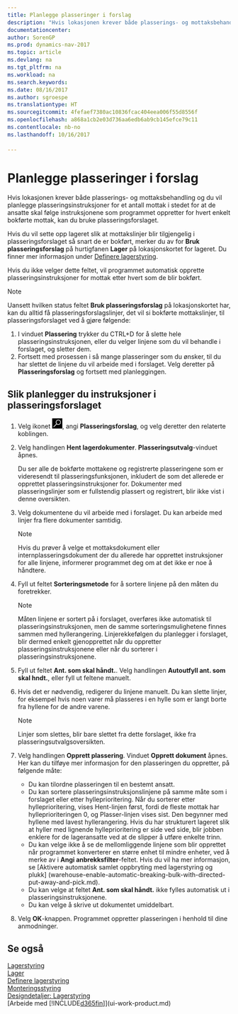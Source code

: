 ```yaml
---
title: Planlegge plasseringer i forslag
description: "Hvis lokasjonen krever både plasserings- og mottaksbehandling og du vil planlegge plasseringsinstruksjoner for et antall mottak i stedet for at de ansatte skal følge instruksjonene som programmet oppretter for hvert enkelt bokførte mottak, kan du bruke plasseringsforslaget."
documentationcenter: 
author: SorenGP
ms.prod: dynamics-nav-2017
ms.topic: article
ms.devlang: na
ms.tgt_pltfrm: na
ms.workload: na
ms.search.keywords: 
ms.date: 08/16/2017
ms.author: sgroespe
ms.translationtype: HT
ms.sourcegitcommit: 4fefaef7380ac10836fcac404eea006f55d8556f
ms.openlocfilehash: a868a1cb2e03d736aa6edb6ab9cb145efce79c11
ms.contentlocale: nb-no
ms.lasthandoff: 10/16/2017

---
```

# <a name="how-to-plan-put-aways-in-worksheets"></a>Planlegge plasseringer i forslag
Hvis lokasjonen krever både plasserings- og mottaksbehandling og du vil planlegge plasseringsinstruksjoner for et antall mottak i stedet for at de ansatte skal følge instruksjonene som programmet oppretter for hvert enkelt bokførte mottak, kan du bruke plasseringsforslaget.  

Hvis du vil sette opp lageret slik at mottakslinjer blir tilgjengelig i plasseringsforslaget så snart de er bokført, merker du av for **Bruk plasseringsforslag** på hurtigfanen **Lager** på lokasjonskortet for lageret. Du finner mer informasjon under [Definere lagerstyring](warehouse-setup-warehouse.md).  

Hvis du ikke velger dette feltet, vil programmet automatisk opprette plasseringsinstruksjoner for mottak etter hvert som de blir bokført.  

> [!NOTE]  
>  Uansett hvilken status feltet **Bruk plasseringsforslag** på lokasjonskortet har, kan du alltid få plasseringsforslagslinjer, det vil si bokførte mottakslinjer, til plasseringsforslaget ved å gjøre følgende:  
>   
>  1.  I vinduet **Plassering** trykker du CTRL+D for å slette hele plasseringsinstruksjonen, eller du velger linjene som du vil behandle i forslaget, og sletter dem.  
> 2.  Fortsett med prosessen i så mange plasseringer som du ønsker, til du har slettet de linjene du vil arbeide med i forslaget. Velg deretter på **Plasseringsforslag** og fortsett med planleggingen.  

## <a name="to-plan-instructions-in-the-put-away-worksheet"></a>Slik planlegger du instruksjoner i plasseringsforslaget  
1.  Velg ikonet ![Søk etter side eller rapport](media/ui-search/search_small.png "Søk etter side eller rapport"), angi **Plasseringsforslag**, og velg deretter den relaterte koblingen.  
2.  Velg handlingen **Hent lagerdokumenter**. **Plasseringsutvalg**-vinduet åpnes.  

    Du ser alle de bokførte mottakene og registrerte plasseringene som er videresendt til plasseringsfunksjonen, inkludert de som det allerede er opprettet plasseringsinstruksjoner for. Dokumenter med plasseringslinjer som er fullstendig plassert og registrert, blir ikke vist i denne oversikten.  

3. Velg dokumentene du vil arbeide med i forslaget. Du kan arbeide med linjer fra flere dokumenter samtidig.  

    > [!NOTE]  
    >  Hvis du prøver å velge et mottaksdokument eller internplasseringsdokument der du allerede har opprettet instruksjoner for alle linjene, informerer programmet deg om at det ikke er noe å håndtere.  

4. Fyll ut feltet **Sorteringsmetode** for å sortere linjene på den måten du foretrekker.  

    > [!NOTE]  
    >  Måten linjene er sortert på i forslaget, overføres ikke automatisk til plasseringsinstruksjonen, men de samme sorteringsmulighetene finnes sammen med hyllerangering. Linjerekkefølgen du planlegger i forslaget, blir dermed enkelt gjenopprettet når du oppretter plasseringsinstruksjonene eller når du sorterer i plasseringsinstruksjonene.  

5.  Fyll ut feltet **Ant. som skal håndt.**. Velg handlingen **Autoutfyll ant. som skal hndt.**, eller fyll ut feltene manuelt.  
6.  Hvis det er nødvendig, redigerer du linjene manuelt. Du kan slette linjer, for eksempel hvis noen varer må plasseres i en hylle som er langt borte fra hyllene for de andre varene.  

    > [!NOTE]  
    >  Linjer som slettes, blir bare slettet fra dette forslaget, ikke fra plasseringsutvalgsoversikten.  

7.  Velg handlingen **Opprett plassering**. Vinduet **Opprett dokument** åpnes. Her kan du tilføye mer informasjon for den plasseringen du oppretter, på følgende måte:  

    -   Du kan tilordne plasseringen til en bestemt ansatt.  
    -   Du kan sortere plasseringsinstruksjonslinjene på samme måte som i forslaget eller etter hylleprioritering. Når du sorterer etter hylleprioritering, vises Hent-linjen først, fordi de fleste mottak har hylleprioriteringen 0, og Plasser-linjen vises sist. Den begynner med hyllene med lavest hyllerangering. Hvis du har strukturert lageret slik at hyller med lignende hylleprioritering er side ved side, blir jobben enklere for de lageransatte ved at de slipper å utføre enkelte trinn.  
    -   Du kan velge ikke å se de mellomliggende linjene som blir opprettet når programmet konverterer en større enhet til mindre enheter, ved å merke av i **Angi anbrekksfilter**-feltet. Hvis du vil ha mer informasjon, se [Aktivere automatisk samlet oppbryting med lagerstyring og plukk] (warehouse-enable-automatic-breaking-bulk-with-directed-put-away-and-pick.md).  
    -   Du kan velge at feltet **Ant. som skal håndt.** ikke fylles automatisk ut i plasseringsinstruksjonene.  
    -   Du kan velge å skrive ut dokumentet umiddelbart.  

8.  Velg **OK**-knappen. Programmet oppretter plasseringen i henhold til dine anmodninger.  

## <a name="see-also"></a>Se også  
[Lagerstyring](warehouse-manage-warehouse.md)  
[Lager](inventory-manage-inventory.md)  
[Definere lagerstyring](warehouse-setup-warehouse.md)     
[Monteringsstyring](assembly-assemble-items.md)    
[Designdetaljer: Lagerstyring](design-details-warehouse-management.md)  
[Arbeide med [!INCLUDE[d365fin](includes/d365fin_md.md)]](ui-work-product.md)

